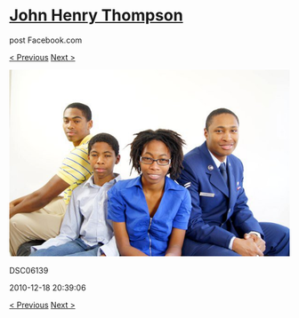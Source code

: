 # [John Henry Thompson](../README.md)
post Facebook.com

[< Previous](2010-12-18-39.md) [Next >](2010-12-18-41.md)

[![](../media/2010-12-18/Fam-2010-DSC06139.jpg)](../README.md)

DSC06139

2010-12-18 20:39:06

[< Previous](2010-12-18-39.md) [Next >](2010-12-18-41.md)